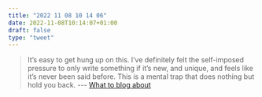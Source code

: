 ```yaml
---
title: "2022 11 08 10 14 06"
date: 2022-11-08T10:14:07+01:00
draft: false
type: "tweet"
---
```

> It’s easy to get hung up on this. I’ve definitely felt the self-imposed pressure to only write something if it’s new, and unique, and feels like it’s never been said before. This is a mental trap that does nothing but hold you back. --- [What to blog about](https://simonwillison.net/2022/Nov/6/what-to-blog-about/)
